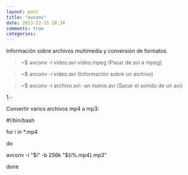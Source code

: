 ```yaml
---
layout: post
title: "avconv"
date: 2013-12-15 18:34
comments: true
categories: 
---
```

Información sobre archivos multimedia y conversión de formatos.

>~$ avconv -i video.avi video.mpeg  (Pasar de avi a mpeg)

>~$ avconv -i video.avi (Información sobre un archivo)

>~$ avconv -i archivo.avi -an nuevo.avi (Sacar el sonido de un avi)

1.-

Convertir varios archivos mp4 a mp3:

#!/bin/bash

for i in *.mp4

do

avconv -i "$i" -b 256k "${i%.mp4}.mp3"

done

